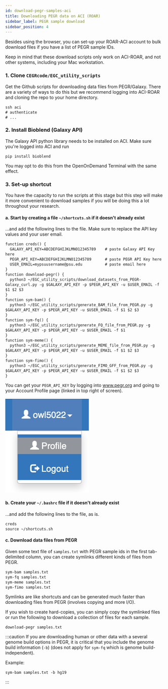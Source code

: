 ```yaml
---
id: download-pegr-samples-aci
title: Downloading PEGR data on ACI (ROAR)
sidebar_label: PEGR sample download
sidebar_position: 4
---
```


Besides using the browser, you can set-up your ROAR-ACI account to bulk download files if you have a list of PEGR sample IDs.

Keep in mind that these download scripts only work on ACI-ROAR, and not other systems, including your Mac workstation.

### 1. Clone `CEGRcode/EGC_utility_scripts`

Get the Github scripts for downloading data files from PEGR/Galaxy. There are a variety of ways to do this but we recommend logging into ACI-ROAR and cloning the repo to your home directory.

```
ssh aci
# authenticate
# ...

```


### 2. Install Bioblend (Galaxy API)

The Galaxy API python library needs to be installed on ACI. Make sure you're logged into ACI and run

```
pip install bioblend
```

You may opt to do this from the OpenOnDemand Terminal with the same effect.

### 3. Set-up shortcut
You have the capacity to run the scripts at this stage but this step will make it more convenient to download samples if you will be doing this a lot throughout your research.


#### a. Start by creating a file `~/shortcuts.sh` if it doesn't already exist
...and add the following lines to the file. Make sure to replace the API key values and your user email.
```
function creds() {
  GALAXY_API_KEY=ABCDEFGHIJKLMNO12345789    # paste Galaxy API Key here
  PEGR_API_KEY=ABCDEFGHIJKLMNO12345789      # paste PEGR API Key here
  USER_EMAIL=mypsuusername@psu.edu          # paste email here
}
function download-pegr() {
  python3 ~/EGC_utility_scripts/download_datasets_from_PEGR-Galaxy_curl.py -g $GALAXY_API_KEY -p $PEGR_API_KEY -u $USER_EMAIL -f $1 $2 $3
}
function sym-bam() {
  python3 ~/EGC_utility_scripts/generate_BAM_file_from_PEGR.py -g $GALAXY_API_KEY -p $PEGR_API_KEY -u $USER_EMAIL -f $1 $2 $3
}
function sym-fq() {
  python3 ~/EGC_utility_scripts/generate_FQ_file_from_PEGR.py -g $GALAXY_API_KEY -p $PEGR_API_KEY -u $USER_EMAIL -f $1
}
function sym-meme() {
  python3 ~/EGC_utility_scripts/generate_MEME_file_from_PEGR.py -g $GALAXY_API_KEY -p $PEGR_API_KEY -u $USER_EMAIL -f $1 $2 $3
}
function sym-fimo() {
  python3 ~/EGC_utility_scripts/generate_FIMO_GFF_from_PEGR.py -g $GALAXY_API_KEY -p $PEGR_API_KEY -u $USER_EMAIL -f $1 $2 $3
}
```

You can get your `PEGR_API_KEY` by logging into www.pegr.org and going to your Account Profile page (linked in top right of screen).

![PEGR profile](./images/PEGR-website-profile.png)

#### b. Create your `~/.bashrc` file if it doesn't already exist
...and add the following lines to the file, as is.
```
creds
source ~/shortcuts.sh
```

#### c. Download data files from PEGR

Given some text file of `samples.txt` with PEGR sample ids in the first tab-delimited column, you can create symlinks different kinds of files from PEGR.

```
sym-bam samples.txt
sym-fq samples.txt
sym-meme samples.txt
sym-fimo samples.txt
```

Symlinks are like shortcuts and can be generated much faster than downloading files from PEGR (involves copying and more I/O).

If you wish to create hard-copies, you can simply copy the symlinked files or run the following to download a collection of files for each sample.
```
download-pegr samples.txt
```

:::caution
If you are downloading human or other data with a several genome build options in PEGR, it is critical that you include the genome build information (`-b`) (does not apply for `sym-fq` which is genome build-independent).

Example:
```
sym-bam samples.txt -b hg19
```
:::
